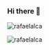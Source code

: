### Hi there 👋





<p><img align="center" src="https://github-readme-stats.vercel.app/api/top-langs?username=rafaelalca&show_icons=true&theme=dracula&title_color=ffffff&text_color=ffffff&locale=en&layout=compact" alt="rafaelalca" /></p><p><img align="center" src="https://github-readme-stats.vercel.app/api?username=rafaelalca&theme=dracula" alt="rafaelalca" /></p>
